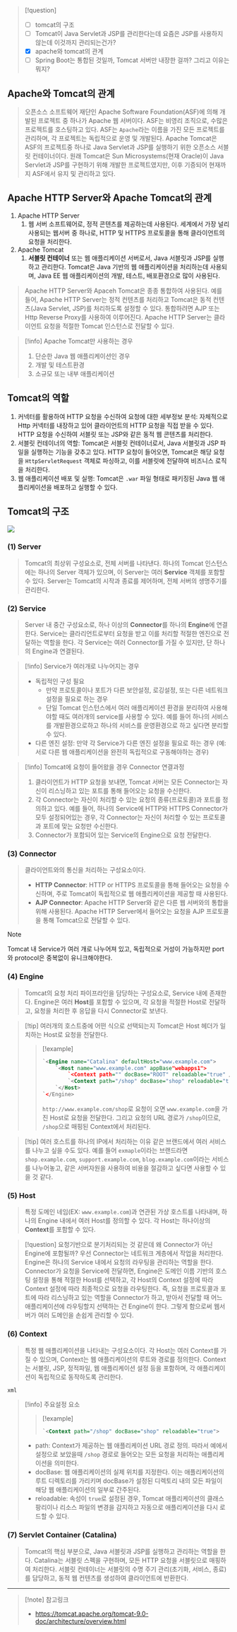 
> [!question]
> - [ ] tomcat의 구조
> - [ ] Tomcat이 Java Servlet과 JSP를 관리한다는데 요즘은 JSP를 사용하지 않는데 이것까지 관리되는건가?
> - [x] apache와 tomcat의 관계
> - [ ] Spring Boot는 통합된 것일까, Tomcat 서버만 내장한 걸까? 그리고 이유는 뭐지?


## Apache와 Tomcat의 관계

> 오픈소스 소프트웨어 재단인 Apache Software Foundation(ASF)에 의해 개발된 프로젝트 중 하나가 Apache 웹 서버이다. ASF는 비영리 조직으로, 수많은 프로젝트를 호스팅하고 있다. 
> ASF는 `Apache`라는 이름을 가진 모든 프로젝트를 관리하며, 각 프로젝트는 독립적으로 운영 및 개발된다. 
> Apache Tomcat은 ASF의 프로젝트중 하나로 Java Servlet과 JSP를 실행하기 위한 오픈소스 서블릿 컨테이너이다. 
> 원래 Tomcat은 Sun Microsystems(현재 Oracle)이 Java Servlet과 JSP를 구현하기 위해 개발한 프로젝트였지만, 이후 기증되어 현재까지 ASF에서 유지 및 관리하고 있다. 

## Apache HTTP Server와 Apache Tomcat의 관계
1. Apache HTTP Server
	1. 웹 서버 소프트웨어로, 정적 콘텐츠를 제공하는데 사용된다. 세계에서 가장 널리 사용되는 웹서버 중 하나로, HTTP 및 HTTPS 프로토콜을 통해 클라이언트의 요청을 처리한다.
2. Apache Tomcat
	1. **서블릿 컨테이너** 또는 웹 애플리케이션 서버로서, Java 서블릿과 JSP를 실행하고 관리한다. Tomcat은 Java 기반의 웹 애플리케이션을 처리하는데 사용되며, Java EE 웹 애플리케이션의 개발, 테스트, 배포환경으로 많이 사용된다.

> Apache HTTP Server와 Apaceh Tomcat은 종종 통합하여 사용된다. 예를 들어, Apache HTTP Server는 정적 컨텐츠를 처리하고 Tomcat은 동적 컨텐츠(Java Servlet, JSP)를 처리하도록 설정할 수 있다.
> 통합하려면 AJP 또는 Http Reverse Proxy를 사용하여 이루어진다. Apache HTTP Server는 클라이언트 요청을 적절한 Tomcat 인스턴스로 전달할 수 있다.


> [!info] Apache Tomcat만 사용하는 경우
> 1. 단순한 Java 웹 애플리케이션인 경우
> 2. 개발 및 테스트환경
> 3. 소규모 또는 내부 애플리케이션


## Tomcat의 역할
1. 커넥터를 활용하여 HTTP 요청을 수신하여 요청에 대한 세부정보 분석: 자체적으로 Http 커넥터를 내장하고 있어 클라이언트의 HTTP 요청을 직접 받을 수 있다. HTTP 요청을 수신하여 서블릿 또는 JSP와 같은 동적 웹 콘텐츠를 처리한다.
2. 서블릿 컨테이너의 역할: Tomcat은 서블릿 컨테이너로서, Java 서블릿과 JSP 파일을 실행하는 기능을 갖추고 있다. HTTP 요청이 들어오면, Tomcat은 해당 요청을 `HttpServletRequest` 객체로 파싱하고, 이를 서블릿에 전달하여 비즈니스 로직을 처리한다.
3. 웹 애플리케이션 배포 및 실행: Tomcat은 `.war` 파일 형태로 패키징된 Java 웹 애플리케이션을 배포하고 실행할 수 있다. 


## Tomcat의 구조

![](./attachments/tomcat_architecture.png)

### (1) Server
> Tomcat의 최상위 구성요소로, 전체 서버를 나타낸다. 하나의 Tomcat 인스턴스에는 하나의 Server 객체가 있으며, 이 Server는 여러 **Service** 객체를 포함할 수 있다.
> Server는 Tomcat의 시작과 종료를 제어하며, 전체 서버의 생명주기를 관리한다.

### (2) Service
> Server 내 중간 구성요소로, 하나 이상의 **Connector**를 하나의 **Engine**에 연결한다. Service는 클라리언트로부터 요청을 받고 이를 처리할 적절한 엔진으로 전달하는 역할을 한다. 각 Service는 여러 Connector를 가질 수 있지만, 단 하나의 Engine과 연결된다.

> [!info] Service가 여러개로 나누어지는 경우
> - 독립적인 구성 필요 
> 	- 만약 프로토콜이나 포트가 다른 보안설정, 로깅설정, 또는 다른 네트워크 설정을 필요로 하는 경우
> 	- 단일 Tomcat 인스턴스에서 여러 애플리케이션 환경을 분리하여 사용해야할 때도 여러개의 service를 사용할 수 있다. 예를 들어 하나의 서비스를 개발환경으로하고 하나의 서비스를 운영환경으로 하고 싶다면 분리할 수 있다.
> - 다른 엔진 설정: 만약 각 Service가 다른 엔진 설정을 필요로 하는 경우 (예: 서로 다른 웹 애플리케이션을 완전히 독립적으로 구동해야하는 경우)

> [!info] Tomcat에 요청이 들어왔을 경우 Connector 연결과정
> 1. 클라이언트가 HTTP 요청을 보내면, Tomcat 서버는 모든 Connector는 자신이 리스닝하고 있는 포트를 통해 들어오는 요청을 수신한다. 
> 2. 각 Connector는 자신이 처리할 수 있는 요청의 종류(프로토콜)과 포트를 정의하고 있다. 예를 들어, 하나의 Service에 HTTP와 HTTPS Connector가 모두 설정되어있는 경우, 각 Connector는 자신이 처리할 수 있는 프로토콜과 포트에 맞는 요청만 수신한다.
> 3. Connector가 포함되어 있는 Service의 Engine으로 요청 전달한다.

### (3) Connector
> 클라이언트와의 통신을 처리하는 구성요소이다.
> - **HTTP Connector**: HTTP or HTTPS 프로토콜을 통해 들어오는 요청을 수신하며, 주로 Tomcat이 독립적으로 웹 애플리케이션을 제공할 때 사용된다.
> - **AJP Connector**: Apache HTTP Server와 같은 다른 웹 서버와의 통합을 위해 사용된다. Apache HTTP Server에서 들어오는 요청을 AJP 프로토콜을 통해 Tomcat으로 전달할 수 있다.

> [!note] 
> Tomcat 내 Service가 여러 개로 나누어져 있고, 독립적으로 거성이 가능하지만 port와 protocol은 중복없이 유니크해야한다. 

### (4) Engine
> Tomcat의 요청 처리 파이프라인을 담당하는 구성요소로, Service 내에 존재한다. 
> Engine은 여러 **Host**를 포함할 수 있으며, 각 요청을 적절한 Host로 전달하고, 요청을 처리한 후 응답을 다시 Connector로 보낸다.

> [!tip] 여러개의 호스트중에 어떤 식으로 선택되는지
> Tomcat은 Host 헤더가 일치하는 Host로 요청을 전달한다. 
> > [!example]
> > ```xml
> > `<Engine name="Catalina" defaultHost="www.example.com">
> > 	`<Host name="www.example.com" appBase"webapps1">
> > 		`<Context path="" docBase="ROOT" reloadable="true" />
> > 		`<Context path="/shop" docBase="shop" reloadable="true" />
> > 	`</Host>
> > `</Engine>
> > ```
> > `http://www.example.com/shop`로 요청이 오면 `www.example.com`을 가진 Host로 요청을 전달한다. 그리고 요청의 URL 경로가 `/shop`이므로, `/shop`으로 매핑된 Context에서 처리된다.

> [!tip] 여러 호스트를 하나의 IP에서 처리하는 이유
> 같은 브랜드에서 여러 서비스를 나누고 싶을 수도 있다. 예를 들어 `exmaple`이라는 브랜드라면 `shop.example.com`, `support.example.com`, `blog.example.com`이라는 서비스를 나누어놓고, 같은 서버자원을 사용하여 비용을 절감하고 싶다면 사용할 수 있을 것 같다. 

### (5) Host
> 특정 도메인 네임(EX: `www.example.com`)과 연관된 가상 호스트를 나타내며, 하나의 Engine 내에서 여러 Host를 정의할 수 있다. 각 Host는 하나이상의 **Context**를 포함할 수 있다.

> [!question] 요청기반으로 분기처리되는 것 같은데 왜 Connector가 아닌 Engine에 포함될까? 
> 우선 Connector는 네트워크 계층에서 작업을 처리한다. 
> Engine은 하나의 Service 내에서 요청의 라우팅을 관리하는 역할을 한다. Connector가 요청을 Service에 전달하면, Engine은 도메인 이름 기반의 호스팅 설정을 통해 적절한 Host를 선택하고, 각 Host의 Context 설정에 따라 Context 설정에 따라 최종적으로 요청을 라우팅한다. 
> 즉, 요청을 프로토콜과 포트에 따라 리스닝하고 있는 역할을 Connector가 하고, 받아서 전달할 때 어느 애플리케이션에 라우팅할지 선택하는 건 Engine이 한다. 그렇게 함으로써 웹서버가 여러 도메인을 손쉽게 관리할 수 있다.

### (6) Context
> 특정 웹 애플리케이션을 나타내는 구성요소이다. 각 Host는 여러 Context를 가질 수 있으며, Context는 웹 애플리케이션의 루트와 경로를 정의한다.
> Context는 서블릿, JSP, 정적파일, 웹 애플리케이션 설정 등을 포함하며, 각 애플리케이션이 독립적으로 동작하도록 관리한다.

```xml ```

> [!info] 주요설정 요소
> > [!example]
> > ```xml 
> > `<Context path="/shop" docBase="shop" reloadable="true">
> > ```
> - path: Context가 제공하는 웹 애플리케이션 URL 경로 정의. 따라서 예에서 설정으로 보았을때 `/shop` 경로로 들어오는 모든 요청을 처리하는 애플리케이션을 의미한다.
> - docBase: 웹 애플리케이션의 실제 위치를 지정한다. 이는 애플리케이션의 루트 디렉토리를 가리키며 docBase가 설정된 디렉토리 내의 모든 파일이 해당 웹 애플리케이션의 일부로 간주된다.
> - reloadable: 속성이 `true`로 설정된 경우, Tomcat 애플리케이션의 클래스 팡리이나 리소스 파일의 변경을 감지하고 자동으로 애플리케이션을 다시 로드할 수 있다.

### (7) Servlet Container (Catalina)
> Tomcat의 핵심 부분으로, Java 서블릿과 JSP를 실행하고 관리하는 역할을 한다. Catalina는 서블릿 스펙을 구현하며, 모든 HTTP 요청을 서블릿으로 매핑하여 처리한다.
> 서블릿 컨테이너는 서블릿의 수명 주기 관리(초기화, 서비스, 종료)를 담당하고, 동적 웹 컨텐츠를 생성하여 클라이언트에 반환한다.











---

> [!note] 참고링크
> - https://tomcat.apache.org/tomcat-9.0-doc/architecture/overview.html











